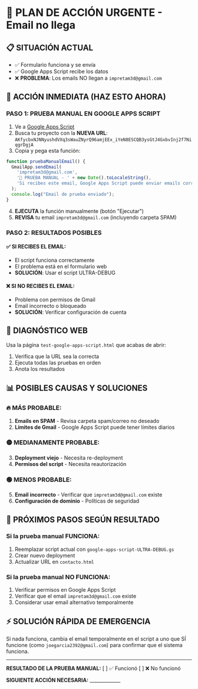 # 🚨 PLAN DE ACCIÓN URGENTE - Email no llega

## 📋 SITUACIÓN ACTUAL
- ✅ Formulario funciona y se envía
- ✅ Google Apps Script recibe los datos 
- ❌ **PROBLEMA**: Los emails NO llegan a `impretam3d@gmail.com`

## 🎯 ACCIÓN INMEDIATA (HAZ ESTO AHORA)

### PASO 1: PRUEBA MANUAL EN GOOGLE APPS SCRIPT
1. Ve a [Google Apps Script](https://script.google.com)
2. Busca tu proyecto con la **NUEVA URL**: `AKfycbxNJNNyushdVXq3sWauZNyrQ96amjEEx_iYeN8ESCQB3ysGtJ4GxbvInj2f7NiqgrDgjA`
3. Copia y pega esta función:

```javascript
function pruebaManualEmail() {
  GmailApp.sendEmail(
    'impretam3d@gmail.com',
    '🧪 PRUEBA MANUAL - ' + new Date().toLocaleString(),
    'Si recibes este email, Google Apps Script puede enviar emails correctamente.'
  );
  console.log("Email de prueba enviado");
}
```

4. **EJECUTA** la función manualmente (botón "Ejecutar")
5. **REVISA** tu email `impretam3d@gmail.com` (incluyendo carpeta SPAM)

### PASO 2: RESULTADOS POSIBLES

#### ✅ SI RECIBES EL EMAIL:
- El script funciona correctamente
- El problema está en el formulario web
- **SOLUCIÓN**: Usar el script ULTRA-DEBUG

#### ❌ SI NO RECIBES EL EMAIL:
- Problema con permisos de Gmail
- Email incorrecto o bloqueado
- **SOLUCIÓN**: Verificar configuración de cuenta

## 🔧 DIAGNÓSTICO WEB

Usa la página `test-google-apps-script.html` que acabas de abrir:
1. Verifica que la URL sea la correcta
2. Ejecuta todas las pruebas en orden
3. Anota los resultados

## 📊 POSIBLES CAUSAS Y SOLUCIONES

### 🔥 MÁS PROBABLE:
1. **Emails en SPAM** - Revisa carpeta spam/correo no deseado
2. **Límites de Gmail** - Google Apps Script puede tener límites diarios

### 🟡 MEDIANAMENTE PROBABLE:
3. **Deployment viejo** - Necesita re-deployment
4. **Permisos del script** - Necesita reautorización

### 🟢 MENOS PROBABLE:
5. **Email incorrecto** - Verificar que `impretam3d@gmail.com` existe
6. **Configuración de dominio** - Políticas de seguridad

## 🚀 PRÓXIMOS PASOS SEGÚN RESULTADO

### Si la prueba manual FUNCIONA:
1. Reemplazar script actual con `google-apps-script-ULTRA-DEBUG.gs`
2. Crear nuevo deployment
3. Actualizar URL en `contacto.html`

### Si la prueba manual NO FUNCIONA:
1. Verificar permisos en Google Apps Script
2. Verificar que el email `impretam3d@gmail.com` existe
3. Considerar usar email alternativo temporalmente

## ⚡ SOLUCIÓN RÁPIDA DE EMERGENCIA

Si nada funciona, cambia el email temporalmente en el script a uno que SÍ funcione (como `joegarcia2392@gmail.com`) para confirmar que el sistema funciona.

---
**RESULTADO DE LA PRUEBA MANUAL:** [ ] ✅ Funcionó [ ] ❌ No funcionó

**SIGUIENTE ACCIÓN NECESARIA:** _____________
